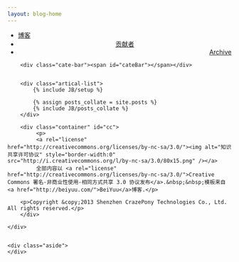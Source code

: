 ```yaml
---
layout: blog-home
---
```


<div class="index-content project">
    <div class="section">
        <ul class="artical-cate">
            <li><a href="/blog-new.html"><span>博客</span></a></li>
            <li style="text-align:center"><a href="/about-us.html"><span>贡献者</span></a></li>
            <li class="on" style="text-align:right"><a href="/blog-archive.html"><span>Archive</span></a></li>
        </ul>

        <div class="cate-bar"><span id="cateBar"></span></div>


        <div class="artical-list">
            {% include JB/setup %}

            {% assign posts_collate = site.posts %}
            {% include JB/posts_collate %}
        </div>

        <div class="container" id="cc">
             <p>
             <a rel="license" href="http://creativecommons.org/licenses/by-nc-sa/3.0/"><img alt="知识共享许可协议" style="border-width:0" src="http://i.creativecommons.org/l/by-nc-sa/3.0/80x15.png" /></a>
             全部内容以 <a rel="license" href="http://creativecommons.org/licenses/by-nc-sa/3.0/">Creative Commons 署名-非商业性使用-相同方式共享 3.0 协议发布</a>.&nbsp;&nbsp;模板来自<a href="http://beiyuu.com/">BeiYuu</a>博客.</p>

        <p>Copyright &copy;2013 Shenzhen CrazePony Technologies Co., Ltd. All rights reserved.</p>
        </div>

    </div>


    <div class="aside">
    </div>
</div>
